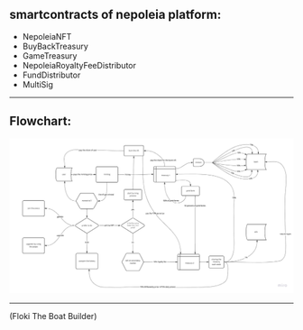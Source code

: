 <H2> smartcontracts of nepoleia platform:</h2>

* NepoleiaNFT
* BuyBackTreasury
* GameTreasury
* NepoleiaRoyaltyFeeDistributor
* FundDistributor
* MultiSig

***
<H2>Flowchart:</h2>

![image flowchart](./Flowchart.jpg)

***

(Floki The Boat Builder) 
